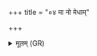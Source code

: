 +++
title = "०४ मा नो मेधाम्"

+++
<details><summary>मूलम् (GR)</summary>

+++(PSK 20.57.4)+++मा नो मेधां मा नो दीक्षां  
मा नो हिंसिष्ट यत् तपः ।  
शिवा नः सर्व आयुष +++(Bhatt. āyuṣe)+++  
आपो भवन्तु मातरः ॥
</details>